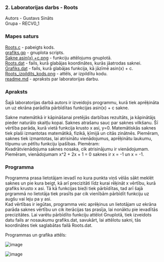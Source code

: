 ### 2. Laboratorijas darbs - Roots  
Autors - Gustavs Sināts  
Grupa - RECV0_1
### Mapes saturs  
[Roots.c](https://github.com/GustavsSinats/RTR105_2023_01/blob/main/LD_Roots/Roots.c) - pabeigts kods.   
[grafiks.gp](https://github.com/GustavsSinats/RTR105_2023_01/blob/main/LD_Roots/grafiks.gp) - gnuplota scripts.  
[Sakne asin(x) +c.png](https://github.com/GustavsSinats/RTR105_2023_01/blob/main/LD_Roots/Sakne%20asin(x)%20%2Bc.png) - funkciju attēlojums gnuplotā.  
[Roots.dat](https://github.com/GustavsSinats/RTR105_2023_01/blob/main/LD_Roots/Roots.dat) - fails, kurā glabājas koordinātes, kurās jāatrodas saknei.  
[Grafiks.dat](https://github.com/GustavsSinats/RTR105_2023_01/blob/main/LD_Roots/Grafiks.dat) - fails, kurā glabājas funkcija, kā jāzīmē asin(x) + c.  
[Roots_izpildits_kods.png](https://github.com/GustavsSinats/RTR105_2023_01/blob/main/LD_Roots/Roots_izpildits_kods.png) - attēls, ar izpildītu kodu.  
[readme.md](https://github.com/GustavsSinats/RTR105_2023_01/blob/main/LD_Roots/readme.md) - apraksts par laboratorijas darbu. 

  

### Apraksts  
Šajā laboratorijas darbā autors ir izveidojis programmu, kurā tiek aprēķināta un uz ekrāna parādīta pārbīdītas funkcijas asin(x) + c sakne.   

Sakne matemātikā ir kāpināšanai pretējās darbības rezultāts, ja kāpinātājs pieder naturālo skaitļu kopai. Saknes atrašanu sauc par saknes vilkšanu. Šī vērtība parāda, kurā vietā funkcija krusto x asi, y=0.
Matemātiskās saknes tiek plaši izmantotas matemātikā, fizikā, ķīmijā un citās zinātnēs. Piemēram, saknes tiek izmantotas, lai atrisinātu vienādojumus, aprēķinātu laukumu, tilpumu un pētītu funkciju īpašības.
Piemēram:  
Kvadrātvienādojuma saknes nosaka, cik atrisinājumu ir vienādojumam. Piemēram, vienādojumam x^2 + 2x + 1 = 0 saknes ir x = -1 un x = -1.




### Programma  
Programma prasa lietotājam ievadī no kura punkta viņš vēlās sākt meklēt saknes un pie kura beigt, kā arī precizitāti līdz kurai rēķināt x vērtību, kurā grafiks krusto x asi. Tā kā funkcijas bieži tiek pārbīdītas, tad arī šajā prgrammā no lietotāja tiek prasīts par cik vienībām pārbīdīt funkciju uz augšu vai leju pa y asi.   
Kad vērtības ir iegūtas, programma veic aprēķinus un lietotājam uz ekrāna parāda saknes vērtību un cik iterācijas tas prasīja, lai nonāktu pie ievadītās precizitātes. Lai varētu pārbīdīto funkciju attēlot Gnuplotā, tiek izveidots datu fails ar nosaukumu grafiks.dat, savukārt, lai attēlotu sakni, tās koordinātes tiek saglabātas failā Roots.dat.
  
Programmas un grafika attēls: 
  
![image](https://github.com/GustavsSinats/RTR105_2023_01/assets/144107004/f3a74393-a7f5-48c3-952a-cdbe0c364945)  

  
![image](https://github.com/GustavsSinats/RTR105_2023_01/assets/144107004/cf81bba5-d9aa-42ba-821b-942b00e759d2)


    

